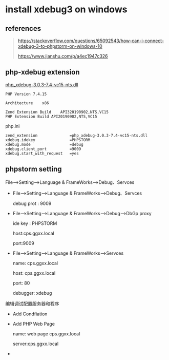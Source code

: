 # install xdebug3 on windows

## references

> https://stackoverflow.com/questions/65092543/how-can-i-connect-xdebug-3-to-phpstorm-on-windows-10
>
> https://www.jianshu.com/p/a4ec1947c326

## php-xdebug extension

[php_xdebug-3.0.3-7.4-vc15-nts.dll](https://xdebug.org/files/php_xdebug-3.0.3-7.4-vc15-nts.dll)

```
PHP Version 7.4.15

Architecture	x86

Zend Extension Build	API320190902,NTS,VC15
PHP Extension Build	API20190902,NTS,VC15
```

php.ini

```
zend_extension				=php_xdebug-3.0.3-7.4-vc15-nts.dll
xdebug.idekey				=PHPSTORM
xdebug.mode					=debug
xdebug.client_port			=9009
xdebug.start_with_request	=yes
```



## phpstorm setting

File-->Setting-->Language & FrameWorks-->Debug、Servces

- File-->Setting-->Language & FrameWorks-->Debug、Servces

  debug prot : 9009

- File-->Setting-->Language & FrameWorks-->Debug-->DbGp proxy

  ide key : PHPSTORM

  host:cps.ggxx.local

  port:9009

- File-->Setting-->Language & FrameWorks-->Servces

  name: cps.ggxx.local

  host: cps.ggxx.local

  port: 80

  debugger: xdebug

  

编辑调试配置服务器和程序

- Add Condfiation

- Add PHP Web Page

  name: web page cps.ggxx.local

  server:cps.ggxx.local

- 

